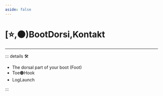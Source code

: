 ```yaml
---
aside: false
---
```

# [⭐,🟠)<labor>BootDorsi</labor>,<motor>Kontakt</motor>

---

<!-- =================================================== -->
<!-- =================================================== -->
<!-- =================================================== -->
<!-- =================================================== -->
<!-- =================================================== -->
::: details 🛠

- The dorsal part of your boot (Foot)
- Toe🟠<motor>Hook</motor>
- LogLaunch

:::
